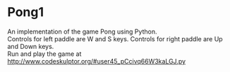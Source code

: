 # Pong1
An implementation of the game Pong using Python.                                                                                       
Controls for left paddle are W and S keys. Controls for right paddle are Up and Down keys.                                                 
Run and play the game at http://www.codeskulptor.org/#user45_pCcivq66W3kaLGJ.py
